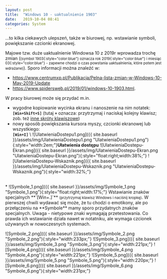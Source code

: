 ```yaml
---
layout: post
title:  "Windows 10 - uaktualnienie 1903"
date:   2019-10-04 08:41
categories: System
---
```


...to kilka ciekawych ulepszeń, także w biurowej, np. wstawianie symboli, powiększanie czcionki ekranowej.

Majowe tzw. duże uaktualnienie Windowsa 10 z 2019r wprowadza trochę zmian (<small>(symbol <span>1903</span>{:style="color:blue"} oznacza rok 20<span>19</span>{:style="color:blue"} i miesiąc <span>03</span>{:style="color:blue"}  - zapewne chodzi o czas powstania uaktualnienia, które potem jest wdrażane)</small>). Sporo informacji można znaleźć w:
* <https://www.centrumxp.pl/Publikacja/Pelna-lista-zmian-w-Windows-10-May-2019-Update> 
* <https://www.spidersweb.pl/2019/01/windows-10-1903.html>. 

W pracy biurowej może się przydać m.in.
* wygodne kopiowanie wycinka ekranu i nanoszenie na nim notatek: **`[Win+Shift+S]`** (tutaj **`+`** oznacza: przytrzymaj i naciskaj kolejny klawisz; zob. też [inne skróty klawiszowe](https://www.komputerswiat.pl/poradniki/programy/windows-10-skroty-klawiaturowe-windows-10-pulpit-pasek-zadan-wiersz-polecenia/pt4gpwy))
* nowy sposób powiększania kursora myszy, czcionki ekranowej lub wszystkiego:  
**`[Win+I]`** \ ![UlatwieniaDostepu1.png]({{ site.baseurl }}/assets/img/UlatwieniaDostepu1.png "UlatwieniaDostepu1.png"){:style="width:2em;"}**Ułatwienia dostępu**
![UlatwieniaDostepu-Ekran.png]({{ site.baseurl }}/assets/img/UlatwieniaDostepu-Ekran.png "UlatwieniaDostepu-Ekran.png"){:style="float:right;width:38%;"}
![UlatwieniaDostepu-Wskaznik.png]({{ site.baseurl }}/assets/img/UlatwieniaDostepu-Wskaznik.png "UlatwieniaDostepu-Wskaznik.png"){:style="width:32%;"}  
<br>
* ![Symbole_1.png]({{ site.baseurl }}/assets/img/Symbole_1.png "Symbole_1.png"){:style="float:right;width:17%;"}     Wstawianie znaków specjalnych **`[Win+.]`** <small>(przytrzymaj klawisz Windows i naciśnij kropkę)</small>. W pierwszej chwili wydawać się może, że tu chodzi o emotikony, ale po przełączeniu na **Symbole** mamy sporo przydatnych znaków specjalnych.  
Uwaga - nietypowe znaki wymagają przetestowania. Co prawda ich wstawianie działa nawet w notatniku, ale wymaga czcionek używanych w nowoczesnych systemach.

![Symbole_2.png]({{ site.baseurl }}/assets/img/Symbole_2.png "Symbole_2.png"){:style="width:233px;"} 
![Symbole_3.png]({{ site.baseurl }}/assets/img/Symbole_3.png "Symbole_3.png"){:style="width:221px;"} 
![Symbole_4.png]({{ site.baseurl }}/assets/img/Symbole_4.png "Symbole_4.png"){:style="width:221px;"} 
![Symbole_5.png]({{ site.baseurl }}/assets/img/Symbole_5.png "Symbole_5.png"){:style="width:220px;"} 
![Symbole_6.png]({{ site.baseurl }}/assets/img/Symbole_6.png "Symbole_6.png"){:style="width:231px;"}

